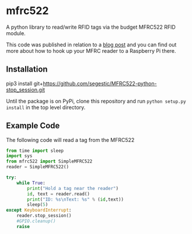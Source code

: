 # mfrc522

A python library to read/write RFID tags via the budget MFRC522 RFID module.

This code was published in relation to a [blog post](https://pimylifeup.com/raspberry-pi-rfid-rc522/) and you can find out more about how to hook up your MFRC reader to a Raspberry Pi there.

## Installation

pip3 install git+https://github.com/segestic/MFRC522-python-stop_session.git

Until the package is on PyPi, clone this repository and run `python setup.py install` in the top level directory.

## Example Code

The following code will read a tag from the MFRC522

```python
from time import sleep
import sys
from mfrc522 import SimpleMFRC522
reader = SimpleMFRC522()

try:
    while True:
        print("Hold a tag near the reader")
        id, text = reader.read()
        print("ID: %s\nText: %s" % (id,text))
        sleep(5)
except KeyboardInterrupt:
    reader.stop_session()
    #GPIO.cleanup()
    raise
```
